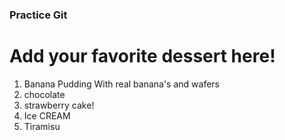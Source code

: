 ### Practice Git

# Add your favorite dessert here!

1. Banana Pudding With real banana's and wafers
2. chocolate
3. strawberry cake!
4. Ice CREAM
5. Tiramisu

